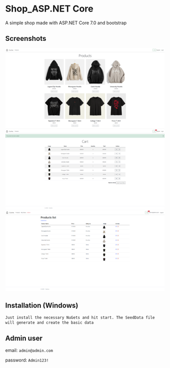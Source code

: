 # Shop_ASP.NET Core

A simple shop made with ASP.NET Core 7.0 and bootstrap
## Screenshots
![Products view](https://github.com/BartekAndree/shop_asp.net/blob/master/Ciuchex/wwwroot/media/Zrzut%20ekranu%202023-02-01%20230356.png)
![Cart view](https://github.com/BartekAndree/shop_asp.net/blob/master/Ciuchex/wwwroot/media/Zrzut%20ekranu%202023-02-01%20230443.png)
![Admin view](https://github.com/BartekAndree/shop_asp.net/blob/master/Ciuchex/wwwroot/media/Zrzut%20ekranu%202023-02-01%20230531.png)
## Installation (Windows)
```
Just install the necessary NuGets and hit start. The SeedData file will generate and create the basic data
```
## Admin user

email:  `admin@admin.com`

password:  `Admin123!`
